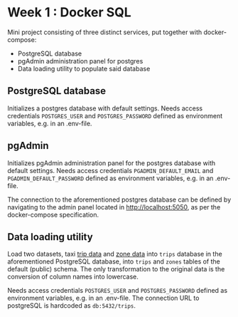 # Week 1 : Docker SQL

Mini project consisting of three distinct services, put together with docker-compose:
- PostgreSQL database
- pgAdmin administration panel for postgres
- Data loading utility to populate said database

## PostgreSQL database

Initializes a postgres database with default settings. Needs access credentials `POSTGRES_USER` and `POSTGRES_PASSWORD` defined as environment variables, e.g. in an .env-file.

## pgAdmin

Initializes pgAdmin administration panel for the postgres database with default settings. Needs access credentials `PGADMIN_DEFAULT_EMAIL` and `PGADMIN_DEFAULT_PASSWORD` defined as environment variables, e.g. in an .env-file.

The connection to the aforementioned postgres database can be defined by navigating to the admin panel located in <http://localhost:5050>, as per the docker-compose specification.

## Data loading utility

Load two datasets, taxi [trip data](https://github.com/DataTalksClub/nyc-tlc-data/releases/download/green/green_tripdata_2019-01.csv.gz) and [zone data](https://s3.amazonaws.com/nyc-tlc/misc/taxi+_zone_lookup.csv) into `trips` database in the aforementioned PostgreSQL database, into `trips` and `zones` tables of the default (public) schema. The only transformation to the original data is the conversion of column names into lowercase.

Needs access credentials `POSTGRES_USER` and `POSTGRES_PASSWORD` defined as environment variables, e.g. in an .env-file. The connection URL to postgreSQL is hardcoded as `db:5432/trips`.